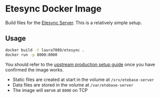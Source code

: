 # Etesync Docker Image

Build files for the [Etesync Server](https://github.com/etesync/server).
This is a relatively simple setup.

## Usage

```bash
docker build -t laura7089/etesync .
docker run -p 8000:8000
```

You should refer to the [upstream production setup guide](https://github.com/etesync/server/wiki/Production-setup-using-Nginx) once you have confirmed the image works.

- Static files are created at start in the volume at `/srv/etebase-server`
- Data files are stored in the volume at `/var/etebase-server`
- The image will serve at `8000` on TCP

